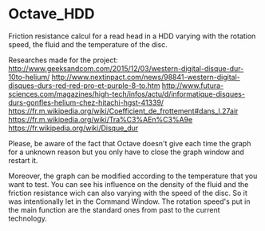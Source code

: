 # Octave_HDD
Friction resistance calcul for a read head in a HDD
varying with the rotation speed, the fluid and the temperature of the disc.

Researches made for the project:
http://www.geeksandcom.com/2015/12/03/western-digital-disque-dur-10to-helium/
http://www.nextinpact.com/news/98841-western-digital-disques-durs-red-red-pro-et-purple-8-to.htm
http://www.futura-sciences.com/magazines/high-tech/infos/actu/d/informatique-disques-durs-gonfles-helium-chez-hitachi-hgst-41339/
https://fr.m.wikipedia.org/wiki/Coefficient_de_frottement#dans_l.27air
https://fr.m.wikipedia.org/wiki/Tra%C3%AEn%C3%A9e
https://fr.wikipedia.org/wiki/Disque_dur

Please, be aware of the fact that Octave doesn't give each time the graph
for a unknown reason but you only have to close the graph window and restart it.

Moreover, the graph can be modified according to the temperature
that you want to test. You can see his influence on the density of the fluid
and the friction resistance wich can also varying with the speed of the disc.
So it was intentionally let in the Command Window.
The rotation speed's put in the main function are the standard ones
from past to the current technology.

